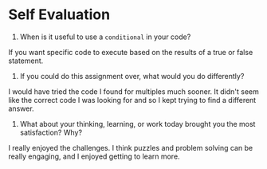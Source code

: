 # Self Evaluation

1. When is it useful to use a `conditional` in your code?

If you want specific code to execute based on the results of a true or false statement. 

1. If you could do this assignment over, what would you do differently?

I would have tried the code I found for multiples much sooner. It didn't seem like the correct code I was looking for and so I kept trying to find a different answer. 

1. What about your thinking, learning, or work today brought you the most satisfaction? Why?

I really enjoyed the challenges. I think puzzles and problem solving can be really engaging, and I enjoyed getting to learn more. 